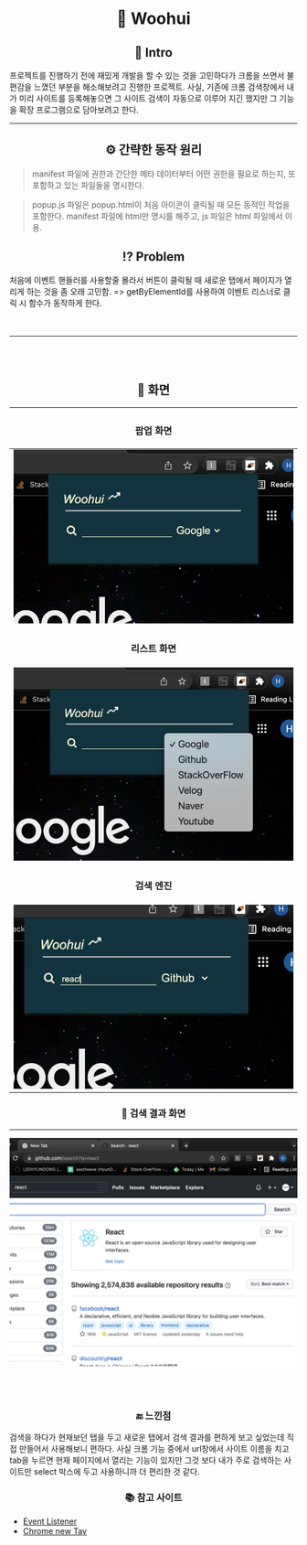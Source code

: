 <div align=center> <h1>🔄 Woohui </h1></div>

<div align=center><h2>🚪 Intro</h2></div>
프로젝트를 진행하기 전에 재밌게 개발을 할 수 있는 것을 고민하다가 크롬을 쓰면서 불편감을 느꼈던 부분을 해소해보려고 진행한 프로젝트.
사실, 기존에 크롬 검색창에서 내가 미리 사이트를 등록해놓으면 그 사이트 검색이 자동으로 이루어 지긴 했지만 그 기능을 확장 프로그램으로 담아보려고 한다.
<br>

***

<div align=center><h2> ⚙️ 간략한 동작 원리 </h2></div>

> manifest 파일에 권한과 간단한 메타 데이터부터 어떤 권한을 필요로 하는지, 또 포함하고 있는 파일들을 명시한다.

> popup.js 파일은 popup.html이 처음 아이콘이 클릭될 때 모든 동적인 작업을 포함한다. manifest 파일에 html만 명시를 해주고, js 파일은 html 파일에서 이용.

<div align=center><h2> ⁉️ Problem </h2> </div>

처음에 이벤트 핸들러를 사용할줄 몰라서 버튼이 클릭될 때 새로운 탭에서 페이지가 열리게 하는 것을 좀 오래 고민함. => getByElementId를 사용하여 이벤트 리스너로 클릭 시 함수가 동작하게 한다.
<br><br><br>

***

<br><br>
<div align=center> <h2> 📱 화면 </h2></div>

|<h3 align="center">팝업 화면</h3>|
|-------|
|![1](img/1.png)|
|<h3 align="center">__리스트 화면__</h3>|
|![2](img/2.png)|
|<h3 align="center">__검색 엔진__</h3>|
|![3](img/3.png)|

<div align=center> <h3> 📱 검색 결과 화면 </h3></div>

***

![4](img/4.png)

<br><br>

<div align=center><h3> 🔚 느낀점 </div></h3>
검색을 하다가 현재보던 탭을 두고 새로운 탭에서 검색 결과를 편하게 보고 싶었는데 직접 만들어서 사용해보니 편하다. 사실 크롬 기능 중에서 url창에서 사이트 이름을 치고 tab을 누르면 현재 페이지에서 열리는 기능이 있지만 그것 보다 내가 주로 검색하는 사이트만 select 박스에 두고 사용하니까 더 편리한 것 같다.

<div align=center><h3> 📚 참고 사이트</div></h3>

- [Event Listener](https://stackoverflow.com/questions/36324333/refused-to-execute-inline-event-handler-because-it-violates-csp-sandbox)
- [Chrome new Tav](https://coderedirect.com/questions/208582/programmatically-open-a-chrome-plugins-options-html-page)